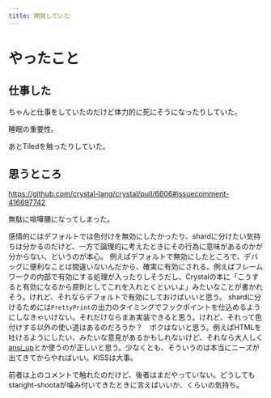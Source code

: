 ```yaml
---
title: 開発していた
---
```


# やったこと

## 仕事した

ちゃんと仕事をしていたのだけど体力的に死にそうになったりしていた。

睡眠の重要性。

あとTiledを触ったりしていた。

## 思うところ

https://github.com/crystal-lang/crystal/pull/6606#issuecomment-416697742

無駄に喧嘩腰になってしまった。

感情的にはデフォルトでは色付けを無効にしたかったり、shardに分けたい気持ちは分かるのだけど、一方で論理的に考えたときにその行為に意味があるのかが分からない、というのが本心。
例えばデフォルトで無効にしたところで、デバッグに便利なことは間違いないんだから、確実に有効にされる。例えばフレームワークの内部で有効にする処理が入ったりしそうだし、Crystalの本に「こうすると有効になるから原則としてこれを入れとくといいよ」みたいなことが書かれそう。けれど、それならデフォルトで有効にしておけばいいと思う。
shardに分けるためには`PrettyPrint`の出力のタイミングでフックポイントを仕込めるようにしなきゃいけない。それだけならまあ実装できると思う。けれど、それって色付けする以外の使い道はあるのだろうか？　ボクはないと思う。例えばHTMLを吐けるようにしたい、みたいな意見があるかもしれないけど、それなら大人しく[ansi_up](https://github.com/drudru/ansi_up)とか使うのが正しいと思う。少なくとも、そういうのは本当にニーズが出てきてからやればいい。KISSは大事。

前者は上のコメントで触れたのだけど、後者はまだやっていない。どうしてもstaright-shootaが噛み付いてきたときに言えばいいか、くらいの気持ち。
